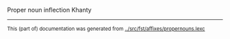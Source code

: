 Proper noun inflection
Khanty





* * *
<small>This (part of) documentation was generated from [../src/fst/affixes/propernouns.lexc](http://github.com/giellalt/lang-kca/blob/main/../src/fst/affixes/propernouns.lexc)</small>